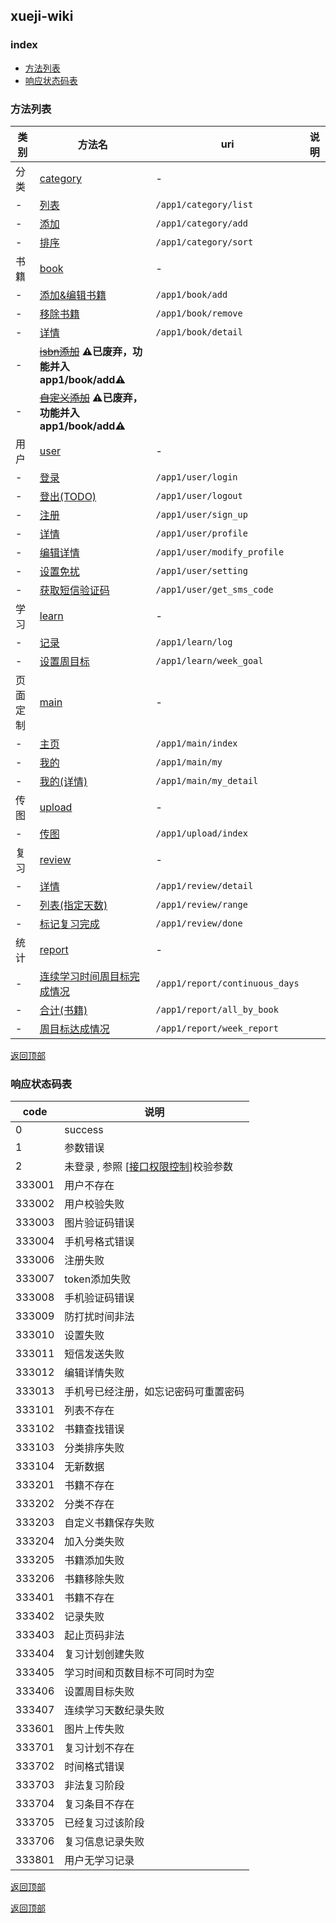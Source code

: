 ## xueji-wiki

### index
+ [方法列表](#方法列表)
+ [响应状态码表](#响应状态码表)

### 方法列表

| 类别 |                               方法名                               |                uri                 | 说明 |
| ---- | ------------------------------------------------------------------ | ---------------------------------- | ---- |
| 分类 | [category](category.md)                                            | \-                                 |      |
| \-   | [列表](category.md#列表)                                           | ```/app1/category/list```          |      |
| \-   | [添加](category.md#添加)                                           | ```/app1/category/add```           |      |
| \-   | [排序](category.md#排序)                                           | ```/app1/category/sort```          |      |
| 书籍 | [book](book.md)                                                    | \-                                 |      |
| \-   | [添加&编辑书籍](book.md#添加编辑)                                    | ```/app1/book/add```               |       |
| \-   | [移除书籍](book.md#移除)                                          | ```/app1/book/remove```               |       |
| \-   | [详情](book.md#详情)                                               | ```/app1/book/detail```            |      |
| \-   | ~~[isbn添加](#)~~ **⚠️已废弃，功能并入 app1/book/add⚠️**            |                                    |      |
| \-   | ~~[自定义添加](#)~~ **⚠️️已废弃，功能并入 app1/book/add⚠️**          |                                    |      |
| 用户 | [user](user.md)                                                    | \-                                 |      |
| \-   | [登录](user.md#登录)                                               | ```/app1/user/login```             |      |
| \-   | [登出(TODO)](user.md#todo登出)                                     | ```/app1/user/logout```            |      |
| \-   | [注册](user.md#注册)                                               | ```/app1/user/sign_up```          |      |
| \-   | [详情](user.md#详情)                                               | ```/app1/user/profile```           |      |
| \-   | [编辑详情](user.md#编辑详情)                                          | ```/app1/user/modify_profile``` |    |
| \-   | [设置免扰](user.md#设置)                                               | ```/app1/user/setting```           |   |
| \-   | [获取短信验证码](user.md#获取短信验证码)                              | ```/app1/user/get_sms_code```      |    |
| 学习 | [learn](learn.md)                                                  | \-                                 |      |
| \-   | [记录](learn.md#记录)                                              | ```/app1/learn/log```              |      |
| \-   | [设置周目标](learn.md#设置周目标)                                  | ```/app1/learn/week_goal```        |      |
| 页面定制 | [main](main.md)                                                    | \-                          |      |
| \-   | [主页](main.md#主页)                                               | ```/app1/main/index```             |      |
| \-   | [我的](main.md#我的)                                               | ```/app1/main/my```             |      |
| \-   | [我的(详情)](main.md#我的详情)                                       | ```/app1/main/my_detail```             |  |
| 传图 | [upload](upload.md)                                                | \-                                 |      |
| \-   | [传图](upload.md#传图)                                             | ```/app1/upload/index```           |      |
| 复习 | [review](review.md)                                                | \-                                 |      |
| \-   | [详情](review.md#详情)                                             | ```/app1/review/detail```          |      |
| \-   | [列表(指定天数)](review.md#列表指定天数)                           | ```/app1/review/range```           |      |
| \-   | [标记复习完成](review.md#标记复习完成)                             | ```/app1/review/done```            |      |
| 统计 | [report](report.md)                                                | \-                                 |      |
| \-   | [连续学习时间周目标完成情况](report.md#连续学习时间周目标完成情况) | ```/app1/report/continuous_days``` |      |
| \-   | [合计(书籍)](report.md#合计书籍)                                   | ```/app1/report/all_by_book```     |      |
| \-   | [周目标达成情况](report.md#周目标达成情况)                         | ```/app1/report/week_report```     |      |

[返回顶部](#index)

### 响应状态码表

|  code  |                             说明                             |
| ------ | ------------------------------------------------------------ |
|      0 | success                                                      |
|      1 | 参数错误                                                     |
|      2 | 未登录 , 参照 [[接口权限控制](user.md#接口权限控制)]校验参数 |
| 333001 | 用户不存在                                                   |
| 333002 | 用户校验失败                                                 |
| 333003 | 图片验证码错误                                               |
| 333004 | 手机号格式错误                                               |
| 333006 | 注册失败                                                     |
| 333007 | token添加失败                                                |
| 333008 | 手机验证码错误                                               |
| 333009 | 防打扰时间非法                                               |
| 333010 | 设置失败                                                     |
| 333011 | 短信发送失败                                                 |
| 333012 | 编辑详情失败                                                 |
| 333013 | 手机号已经注册，如忘记密码可重置密码                             |
| 333101 | 列表不存在                                                   |
| 333102 | 书籍查找错误                                                 |
| 333103 | 分类排序失败                                                 |
| 333104 | 无新数据                                                     |
| 333201 | 书籍不存在                                                   |
| 333202 | 分类不存在                                                   |
| 333203 | 自定义书籍保存失败                                           |
| 333204 | 加入分类失败                                                 |
| 333205 | 书籍添加失败                                                 |
| 333206 | 书籍移除失败                                                 |
| 333401 | 书籍不存在                                                   |
| 333402 | 记录失败                                                     |
| 333403 | 起止页码非法                                                 |
| 333404 | 复习计划创建失败                                             |
| 333405 | 学习时间和页数目标不可同时为空                               |
| 333406 | 设置周目标失败                                               |
| 333407 | 连续学习天数纪录失败                                         |
| 333601 | 图片上传失败                                                 |
| 333701 | 复习计划不存在                                               |
| 333702 | 时间格式错误                                                 |
| 333703 | 非法复习阶段                                                 |
| 333704 | 复习条目不存在                                               |
| 333705 | 已经复习过该阶段                                             |
| 333706 | 复习信息记录失败                                             |
| 333801 | 用户无学习记录                                               |

[返回顶部](#index)


[返回顶部](#index)
